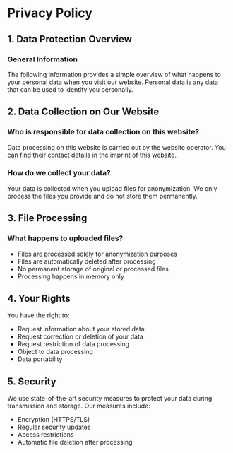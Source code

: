 # Privacy Policy

## 1. Data Protection Overview
### General Information
The following information provides a simple overview of what happens to your personal data when you visit our website. Personal data is any data that can be used to identify you personally.

## 2. Data Collection on Our Website
### Who is responsible for data collection on this website?
Data processing on this website is carried out by the website operator. You can find their contact details in the imprint of this website.

### How do we collect your data?
Your data is collected when you upload files for anonymization. We only process the files you provide and do not store them permanently.

## 3. File Processing
### What happens to uploaded files?
- Files are processed solely for anonymization purposes
- Files are automatically deleted after processing
- No permanent storage of original or processed files
- Processing happens in memory only

## 4. Your Rights
You have the right to:
- Request information about your stored data
- Request correction or deletion of your data
- Request restriction of data processing
- Object to data processing
- Data portability

## 5. Security
We use state-of-the-art security measures to protect your data during transmission and storage. Our measures include:
- Encryption (HTTPS/TLS)
- Regular security updates
- Access restrictions
- Automatic file deletion after processing 